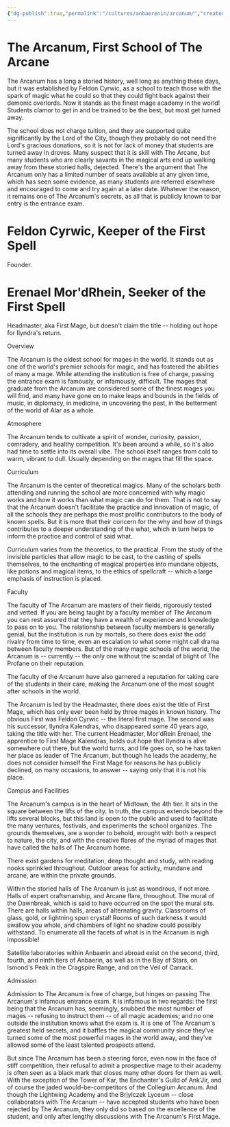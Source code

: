 ```yaml
---
{"dg-publish":true,"permalink":"/cultures/anbaerenin/arcanum/","created":"2024-11-16T10:13:11.611-08:00","updated":"2024-11-15T17:08:12.000-08:00"}
---
```



# The Arcanum, First School of The Arcane
The Arcanum has a long a storied history, well long as anything these days, but it was established by Feldon Cyrwic, as a school to teach those with the spark of magic what he could so that they could fight back against their demonic overlords. Now it stands as the finest mage academy in the world! Students clamor to get in and be trained to be the best, but most get turned away. 

The school does not charge tuition, and they are supported quite significantly by the Lord of the City, though they probably do not need the Lord's gracious donations, so it is not for lack of money that students are turned away in droves. Many suspect that it is skill with The Arcane, but many students who are clearly savants in the magical arts end up walking away from these storied halls, dejected. There's the argument that The Arcanum only has a limited number of seats available at any given time, which has seen some evidence, as many students are referred elsewhere and encouraged to come and try again at a later date. Whatever the reason, it remains one of The Arcanum's secrets, as all that is publicly known to bar entry is the entrance exam. 

# Feldon Cyrwic, Keeper of the First Spell
Founder.

# Erenael Mor'dRhein, Seeker of the First Spell
Headmaster, aka First Mage, but doesn't claim the title -- holding out hope for Ilyndra's return.

Overview

The Arcanum is the oldest school for mages in the world. It stands out as one of the world's premier schools for magic, and has fostered the abilities of many a mage. While attending the institution is free of charge, passing the entrance exam is famously, or infamously, difficult. The mages that graduate from the Arcanum are considered some of the finest mages you will find, and many have gone on to make leaps and bounds in the fields of music, in diplomacy, in medicine, in uncovering the past, in the betterment of the world of Alar as a whole.

Atmosphere

The Arcanum tends to cultivate a spirit of wonder, curiosity, passion, comradery, and healthy competition. It's been around a while, so it's also had time to settle into its overall vibe. The school itself ranges from cold to warm, vibrant to dull. Usually depending on the mages that fill the space.

Curriculum

The Arcanum is the center of theoretical magics. Many of the scholars both attending and running the school are more concerned with why magic works and how it works than what magic can do for them. That is not to say that the Arcanum doesn't facilitate the practice and innovation of magic, of all the schools they are perhaps the most prolific contributors to the body of known spells. But it is more that their concern for the why and how of things contributes to a deeper understanding of the what, which in turn helps to inform the practice and control of said what.

Curriculum varies from the theoretics, to the practical. From the study of the invisible particles that allow magic to be cast, to the casting of spells themselves, to the enchanting of magical properties into mundane objects, like potions and magical items, to the ethics of spellcraft -- which a large emphasis of instruction is placed.

Faculty

The faculty of The Arcanum are masters of their fields, rigorously tested and vetted. If you are being taught by a faculty member of The Arcanum you can rest assured that they have a wealth of experience and knowledge to pass on to you. The relationship between faculty members is generally genial, but the institution is run by mortals, so there does exist the odd rivalry from time to time, even an escalation to what some might call drama between faculty members. But of the many magic schools of the world, the Arcanum is -- currently -- the only one without the scandal of blight of The Profane on their reputation.

The faculty of the Arcanum have also garnered a reputation for taking care of the students in their care, making the Arcanum one of the most sought after schools in the world.

The Arcanum is led by the Headmaster, there does exist the title of First Mage, which has only ever been held by three mages in known history. The obvious First was Feldon Cyrwic -- the literal first mage. The second was his successor, Ilyndra Kalendras, who disappeared some 40 years ago, taking the title with her. The current Headmaster, Mor'dRein Erenael, the apprentice to First Mage Kalendras, holds out hope that Ilyndra is alive somewhere out there, but the world turns, and life goes on, so he has taken her place as leader of The Arcanum, but though he leads the academy, he does not consider himself the First Mage for reasons he has publicly declined, on many occasions, to answer -- saying only that it is not his place.

Campus and Facilities

The Arcanum's campus is in the heart of Midtown, the 4th tier. It sits in the square between the lifts of the city. In truth, the campus extends beyond the lifts several blocks, but this land is open to the public and used to facilitate the many ventures, festivals, and experiments the school organizes. The grounds themselves, are a wonder to behold, wrought with both a respect to nature, the city, and with the creative flares of the myriad of mages that have called the halls of The Arcanum home.

There exist gardens for meditation, deep thought and study, with reading nooks sprinkled throughout. Outdoor areas for activity, mundane and arcane, are within the private grounds.

Within the storied halls of The Arcanum is just as wondrous, if not more. Halls of expert craftsmanship, and Arcane flare, throughout. The mural of the Dawnbreak, which is said to have occurred on the spot the mural sits. There are halls within halls, areas of alternating gravity. Classrooms of glass, gold, or lightning spun crystal! Rooms of such darkness it would swallow you whole, and chambers of light no shadow could possibly withstand. To enumerate all the facets of what is in the Arcanum is nigh impossible!

Satellite laboratories within Anbaerin and abroad exist on the second, third, fourth, and ninth tiers of Anbaerin, as well as in the Bay of Stars, on Ismond's Peak in the Cragspire Range, and on the Veil of Carrack.

Admission

Admission to The Arcanum is free of charge, but hinges on passing The Arcanum's infamous entrance exam. It is infamous in two regards: the first being that the Arcanum has, seemingly, snubbed the most number of mages -- refusing to instruct them -- of all magic academies; and no one outside the institution knows what the exam is. It is one of The Arcanum's greatest held secrets, and it baffles the magical community since they've turned some of the most powerful mages in the world away, and they've allowed some of the least talented prospects attend.

But since The Arcanum has been a steering force, even now in the face of stiff competition, their refusal to admit a prospective mage to their academy is often seen as a black mark that closes many other doors for them as well. With the exception of the Tower of Kar, the Enchanter's Guild of Ank'Jir, and of course the jaded would-be-competitors of the Collegium Arcanum. And though the Lightwing Academy and the Brjylczek Lyceum -- close collaborators with The Arcanum -- have accepted students who have been rejected by The Arcanum, they only did so based on the excellence of the student, and only after lengthy discussions with The Arcanum's First Mage.
